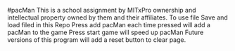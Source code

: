 #pacMan
This is a school assignment by MITxPro ownership and intellectual property owned by them and their affiliates. 
To use file
Save and load filed in this Repo
Press add pacMan each time pressed will add a pacMan to the game
Press start game will speed up pacMan
Future versions of this program will add a reset button to clear page. 